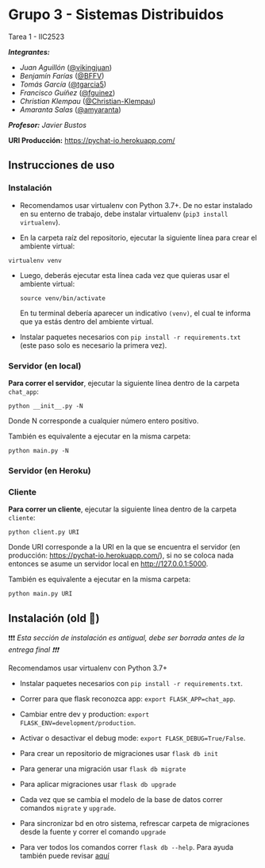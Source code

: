 # Grupo 3 - Sistemas Distribuidos
Tarea 1 - IIC2523

***Integrantes:***
- *Juan Aguillón* ([@vikingjuan](https://github.com/vikingjuan))
- *Benjamín Farías* ([@BFFV](https://github.com/BFFV))
- *Tomás García* ([@tgarcia5](https://github.com/tgarcia5))
- *Francisco Guíñez* ([@fguinez](https://github.com/fguinez))
- *Christian Klempau* ([@Christian-Klempau](https://github.com/Christian-Klempau))
- *Amaranta Salas* ([@amyaranta](https://github.com/amyaranta))

***Profesor:** Javier Bustos*

**URI Producción:** https://pychat-io.herokuapp.com/

## Instrucciones de uso
### Instalación

- Recomendamos usar virtualenv con Python 3.7+. De no estar instalado en su enterno de trabajo, debe instalar virtualenv (`pip3 install virtualenv`).

- En la carpeta raíz del repositorio, ejecutar la siguiente línea para crear el ambiente virtual:
```
virtualenv venv
```

- Luego, deberás ejecutar esta línea cada vez que quieras usar el ambiente virtual:
  ```
  source venv/bin/activate
  ```
  En tu terminal debería aparecer un indicativo `(venv)`, el cual te informa que ya estás dentro del ambiente virtual.

- Instalar paquetes necesarios con `pip install -r requirements.txt` (este paso solo es necesario la primera vez).


### Servidor (en local)
**Para correr el servidor**, ejecutar la siguiente línea dentro de la carpeta `chat_app`:

```
python __init__.py -N
```

Donde N corresponde a cualquier número entero positivo.


También es equivalente a ejecutar en la misma carpeta:

```
python main.py -N
```

### Servidor (en Heroku)

### Cliente
**Para correr un cliente**, ejecutar la siguiente línea dentro de la carpeta `cliente`:

```
python client.py URI
```

Donde URI corresponde a la URI en la que se encuentra el servidor (en producción: https://pychat-io.herokuapp.com/), si no se coloca nada entonces se 
asume un servidor local en http://127.0.0.1:5000.

También es equivalente a ejecutar en la misma carpeta:

```
python main.py URI
```

## Instalación (old 🚨)

❗️❗️❗️ _Esta sección de instalación es antigual, debe ser borrada antes de la entrega final ❗️❗️❗️_

Recomendamos usar virtualenv con Python 3.7+

- Instalar paquetes necesarios con `pip install -r requirements.txt`.

- Correr para que flask reconozca app: `export FLASK_APP=chat_app`.

- Cambiar entre dev y production: `export FLASK_ENV=development/production`.

- Activar o desactivar el debug mode: `export FLASK_DEBUG=True/False`.

- Para crear un repositorio de migraciones usar `flask db init`

- Para generar una migración usar `flask db migrate`

- Para aplicar migraciones usar `flask db upgrade`

- Cada vez que se cambia el modelo de la base de datos correr comandos 
`migrate` y `upgrade`.

- Para sincronizar bd en otro sistema, refrescar carpeta de migraciones
desde la fuente y correr el comando `upgrade`

- Para ver todos los comandos correr `flask db --help`. Para ayuda también puede 
revisar [aquí](https://flask-migrate.readthedocs.io/en/latest/)
